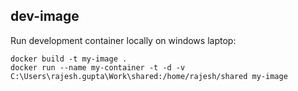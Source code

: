 ## dev-image

Run development container locally on windows laptop:
```
docker build -t my-image .
docker run --name my-container -t -d -v C:\Users\rajesh.gupta\Work\shared:/home/rajesh/shared my-image
```

